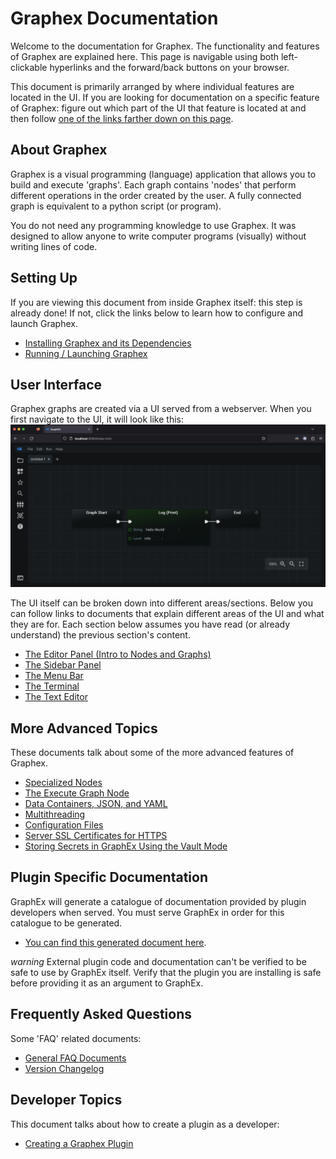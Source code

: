 # Graphex Documentation

Welcome to the documentation for Graphex. The functionality and features of Graphex are explained here. This page is navigable using both left-clickable hyperlinks and the forward/back buttons on your browser.

This document is primarily arranged by where individual features are located in the UI. If you are looking for documentation on a specific feature of Graphex: figure out which part of the UI that feature is located at and then follow [one of the links farther down on this page](#user-interface).

## About Graphex

Graphex is a visual programming (language) application that allows you to build and execute 'graphs'. Each graph contains 'nodes' that perform different operations in the order created by the user. A fully connected graph is equivalent to a python script (or program).

You do not need any programming knowledge to use Graphex. It was designed to allow anyone to write computer programs (visually) without writing lines of code.

## Setting Up

If you are viewing this document from inside Graphex itself: this step is already done! If not, click the links below to learn how to configure and launch Graphex.

- [Installing Graphex and its Dependencies](setup/installing.md)
- [Running / Launching Graphex](setup/running.md)

## User Interface

Graphex graphs are created via a UI served from a webserver. When you first navigate to the UI, it will look like this:
![The Graphex UI](images/GraphexUI.png)

The UI itself can be broken down into different areas/sections. Below you can follow links to documents that explain different areas of the UI and what they are for. Each section below assumes you have read (or already understand) the previous section's content.

- [The Editor Panel (Intro to Nodes and Graphs)](ui/editor.md)
- [The Sidebar Panel](ui/sidebar.md)
- [The Menu Bar](ui/menubar.md)
- [The Terminal](ui/terminal.md)
- [The Text Editor](ui/textEditor.md)

## More Advanced Topics

These documents talk about some of the more advanced features of Graphex.

- [Specialized Nodes](advanced/nodes.md)
- [The Execute Graph Node](advanced/executeGraph.md)
- [Data Containers, JSON, and YAML](advanced/dataContainers.md)
- [Multithreading](advanced/threading.md)
- [Configuration Files](advanced/config.md)
- [Server SSL Certificates for HTTPS](advanced/ssl.md)
- [Storing Secrets in GraphEx Using the Vault Mode](advanced/secrets.md)

## Plugin Specific Documentation

GraphEx will generate a catalogue of documentation provided by plugin developers when served. You must serve GraphEx in order for this catalogue to be generated.

- [You can find this generated document here](plugin_docs/plugins_index.html).

$warning$ External plugin code and documentation can't be verified to be safe to use by GraphEx itself. Verify that the plugin you are installing is safe before providing it as an argument to GraphEx.

## Frequently Asked Questions

Some 'FAQ' related documents:

- [General FAQ Documents](other/faq.md)
- [Version Changelog](other/changelog.md)

## Developer Topics

This document talks about how to create a plugin as a developer:

- [Creating a Graphex Plugin](other/plugin.md)
